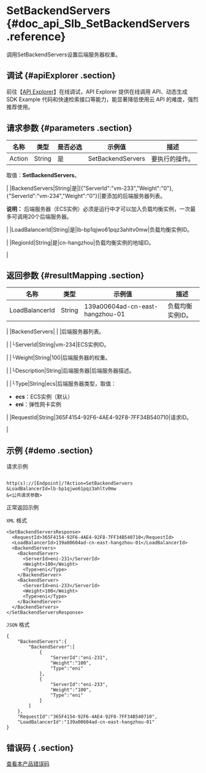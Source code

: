 # SetBackendServers {#doc_api_Slb_SetBackendServers .reference}

调用SetBackendServers设置后端服务器权重。

## 调试 {#apiExplorer .section}

前往【[API Explorer](https://api.aliyun.com/#product=Slb&api=SetBackendServers)】在线调试，API Explorer 提供在线调用 API、动态生成 SDK Example 代码和快速检索接口等能力，能显著降低使用云 API 的难度，强烈推荐使用。

## 请求参数 {#parameters .section}

|名称|类型|是否必选|示例值|描述|
|--|--|----|---|--|
|Action|String|是|SetBackendServers|要执行的操作。

 取值：**SetBackendServers**。

 |
|BackendServers|String|是|\[\{"ServerId":"vm-233","Weight":"0"\},\{"ServerId":"vm-234","Weight":"0"\}\]|要添加的后端服务器列表。

 **说明：** 后端服务器（ECS实例）必须是运行中才可以加入负载均衡实例，一次最多可调用20个后端服务器。

 |
|LoadBalancerId|String|是|lb-bp1qjwo61pqz3ahltv0mw|负载均衡实例ID。

 |
|RegionId|String|是|cn-hangzhou|负载均衡实例的地域ID。

 |

## 返回参数 {#resultMapping .section}

|名称|类型|示例值|描述|
|--|--|---|--|
|LoadBalancerId|String|139a00604ad-cn-east-hangzhou-01|负载均衡实例ID。

 |
|BackendServers| | |后端服务器列表。

 |
|└ServerId|String|vm-234|ECS实例ID。

 |
|└Weight|String|100|后端服务器的权重。

 |
|└Description|String|后端服务器|后端服务器描述。

 |
|└Type|String|ecs|后端服务器类型，取值：

 -   **ecs**：ECS实例（默认）
-   **eni**：弹性网卡实例

 |
|RequestId|String|365F4154-92F6-4AE4-92F8-7FF34B540710|请求ID。

 |

## 示例 {#demo .section}

请求示例

``` {#request_demo}

http(s)://[Endpoint]/?Action=SetBackendServers
&LoadBalancerId=lb-bp1qjwo61pqz3ahltv0mw
&<公共请求参数>

```

正常返回示例

`XML` 格式

``` {#xml_return_success_demo}
<SetBackendServersResponse>
  <RequestId>365F4154-92F6-4AE4-92F8-7FF34B540710</RequestId>
  <LoadBalancerId>139a00604ad-cn-east-hangzhou-01</LoadBalancerId>
  <BackendServers>
    <BackendServer>
      <ServerId>eni-231</ServerId>
      <Weight>100</Weight>
      <Type>eni</Type>
    </BackendServer>
    <BackendServer>
      <ServerId>eni-233</ServerId>
      <Weight>100</Weight>
      <Type>eni</Type>
    </BackendServer>
  </BackendServers>
</SetBackendServersResponse>

```

`JSON` 格式

``` {#json_return_success_demo}
{
	"BackendServers":{
		"BackendServer":[
			{
				"ServerId":"eni-231",
				"Weight":"100",
				"Type":"eni"
			},
			{
				"ServerId":"eni-233",
				"Weight":"100",
				"Type":"eni"
			}
		]
	},
	"RequestId":"365F4154-92F6-4AE4-92F8-7FF34B540710",
	"LoadBalancerId":"139a00604ad-cn-east-hangzhou-01"
}
```

## 错误码 { .section}

[查看本产品错误码](https://error-center.aliyun.com/status/product/Slb)

